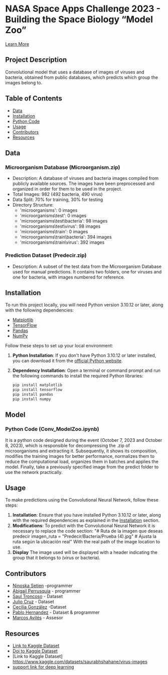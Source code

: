 # NASA Space Apps Challenge 2023 - Building the Space Biology “Model Zoo”
[Learn More](https://www.spaceappschallenge.org/2023/challenges/building-the-space-biology-model-zoo/)


## Project Description

Convolutional model that uses a database of images of viruses and bacteria, obtained from public databases, which predicts which group the images belong to.

## Table of Contents

- [Data](#data)
- [Installation](#installation)
- [Python Code](#code)
- [Usage](#usage)
- [Contributors](#contributors)
- [Resources](#resources)

## Data

### Microorganism Database (Microorganism.zip)

- Description: A database of viruses and bacteria images compiled from publicly available sources. The images have been preprocessed and organized in order for them to be used in the project.
- Total Images: 982 (492 bacteria, 490 virus)
- Data Split: 70% for training, 30% for testing
- Directory Structure:
  - 'microorganisms': 0 images
  - 'microorganisms\test': 0 images
  - 'microorganisms\test\bacteria': 98 images
  - 'microorganisms\test\virus': 98 images
  - 'microorganisms\train': 0 images
  - 'microorganisms\train\bacteria': 394 images
  - 'microorganisms\train\virus': 392 images

### Prediction Dataset (Predecir.zip)

- Description: A subset of the test data from the Microorganism Database used for manual predictions. It contains two folders, one for viruses and one for bacteria, with images numbered for reference.

## Installation

To run this project locally, you will need Python version 3.10.12 or later, along with the following dependencies:

- [Matplotlib](https://matplotlib.org/)
- [TensorFlow](https://www.tensorflow.org/)
- [Pandas](https://pandas.pydata.org/)
- [NumPy](https://numpy.org/)

Follow these steps to set up your local environment:

1. **Python Installation**: If you don't have Python 3.10.12 or later installed, you can download it from the [official Python website](https://www.python.org/downloads/).

2. **Dependency Installation**: Open a terminal or command prompt and run the following commands to install the required Python libraries:

   ```bash
   pip install matplotlib
   pip install tensorflow
   pip install pandas
   pip install numpy
## Model
### Python Code (Conv_ModelZoo.ipynb)
It is a python code designed during the event (October 7, 2023 and October 8, 2023), which is responsible for decompressing the .zip of microorganisms and extracting it. Subsequently, it shows its composition, modifies the training images for better performance, normalizes them to reduce the computational load, organizes them in batches and applies the model. Finally, take a previously specified image from the predict folder to use the network practically.

## Usage
To make predictions using the Convolutional Neural Network, follow these steps:

1. **Installation**: Ensure that you have installed Python 3.10.12 or later, along with the required dependencies as explained in the [Installation](#installation) section.
2. **Modifications**: To predict with the Convolutional Neural Network it is necessary to replace the code section:
   "# Ruta de la imagen que deseas predecir
imagen_ruta = "Predecir/Bacteria/Prueba (4).jpg"  # Ajusta la ruta según la ubicación real"
With the real path of the image location to use.
3. **Display** The image used will be displayed with a header indicating the group that it belongs to (virus or bacteria).
## Contributors
- [Ninoska Setien](https://github.com/ninosetien1804) -programmer
- [Abigail Perrusquia](link_to_profile_2) - programmer
- [Saul Troncoso](link_to_profile_2) - Dataset
- [Julio Cruz](link_to_profile_2) - Dataset
- [Cecilia González](link_to_profile_2) -Dataset
- [Pablo Hernandez](link_to_profile_2) - Dataset & programmer
- [Marcos Avilés](link_to_profile_2) - Assesor 
## Resources

- [Link to Kaggle Dataset](https://www.kaggle.com/datasets/mdwaquarazam/microorganism-image-classification)
- [Doi to Kaggle Dataset](https://doi.org/10.34740/KAGGLE/DSV/4032122)
- [Link to Kaggle Dataset] https://www.kaggle.com/datasets/saurabhshahane/virus-images
- [support link for deep learning](https://github.com/mrdbourke/tensorflow-deep-learning/blob/main/04_transfer_learning_in_tensorflow_part_1_feature_extraction.ipynb)

